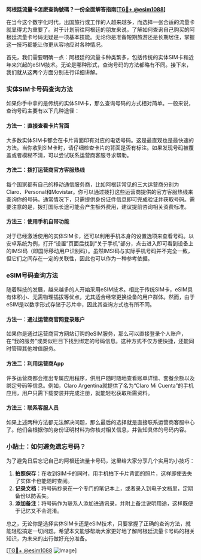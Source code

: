 **阿根廷流量卡怎麽查詢號碼？一份全面解答指南[[TG💪+ @esim1088](https://t.me/s/esim1088)]**

在当今这个数字化时代，出国旅行或工作的人越来越多，而选择一张合适的流量卡就显得尤为重要了。对于计划前往阿根廷的朋友来说，了解如何查询自己购买的阿根廷流量卡号码无疑是一项基本技能。无论你是准备短期旅游还是长期居住，掌握这一技巧都能让你更从容地应对各种情况。

首先，我们需要明确一点：阿根廷的流量卡种类繁多，包括传统的实体SIM卡和近年来兴起的eSIM技术。无论是哪种形式，查询号码的方法都略有不同。接下来，我们就从这两个方面分别进行详细讲解。

### 实体SIM卡号码查询方法

如果你手中拿的是传统的实体SIM卡，那么查询号码的方式相对简单。一般来说，查询号码主要有以下几种途径：

#### 方法一：直接查看卡片背面
大多数实体SIM卡都会在卡片背面印有对应的电话号码。这是最直观也是最快速的方法。当你收到SIM卡时，请仔细检查卡片的背面是否有标注。如果发现号码被覆盖或者模糊不清，可以尝试联系运营商客服寻求帮助。

#### 方法二：拨打运营商官方客服热线
每个国家都有自己的移动通信服务商，比如阿根廷常见的三大运营商分别为Claro、Personal和Movistar。你可以通过拨打这些运营商提供的官方客服热线来查询你的号码。通常情况下，只需提供身份证件信息即可完成验证并获取号码。需要注意的是，拨打国际长途可能会产生额外费用，建议提前咨询相关资费标准。

#### 方法三：使用手机自带功能
对于已经激活使用的实体SIM卡，还可以利用手机本身的设置选项来查看号码。以安卓系统为例，打开“设置”页面后找到“关于手机”部分，点击进入即可看到设备上的IMSI码（即国际移动用户识别码）。虽然IMSI码与实际手机号码并不完全一致，但它们之间存在一定的关联性，因此也可以作为一种参考依据。

### eSIM号码查询方法

随着科技的发展，越来越多的人开始采用eSIM技术。相比于传统SIM卡，eSIM具有体积小、无需物理插拔等优点，尤其适合经常更换设备的用户群体。然而，由于eSIM是以数字形式存储于芯片中，因此其查询方式也有所不同。

#### 方法一：通过运营商官网登录账户
如果你是通过运营商官方网站订购的eSIM服务，那么可以直接登录个人账户，在“我的服务”或类似栏目下找到绑定的号码信息。这种方式不仅方便快捷，还能同时管理其他增值服务。

#### 方法二：利用运营商App
许多运营商都会推出专属应用程序，供用户随时随地查看账单详情、套餐余额以及绑定号码等信息。例如，Claro Argentina就提供了名为“Claro Mi Cuenta”的手机应用，用户只需下载安装并完成注册，就能轻松获取所需资料。

#### 方法三：联系客服人员
如果上述两种方法都无法解决问题，那么最后的选择就是直接联系运营商客服中心了。他们会根据你的身份证明材料为你核对相关信息，并告知具体的号码内容。

### 小贴士：如何避免遗忘号码？

为了避免日后忘记自己的阿根廷流量卡号码，这里给大家分享几个实用的小技巧：

1. **拍照保存**：在收到SIM卡的同时，用手机拍下卡片背面的照片，这样即使丢失了实体卡也能随时查阅。
2. **记录文档**：将号码抄录在一个专门的笔记本上，或者录入到电子文档里，定期备份以防丢失。
3. **添加备注**：将号码作为联系人添加进通讯录，并附上备注说明用途，这样既便于记忆又不会混淆。

总之，无论你是选择实体SIM卡还是eSIM技术，只要掌握了正确的查询方法，就能轻松搞定一切问题。希望本文能够帮助大家更好地了解阿根廷流量卡号码的相关知识，为未来的出行做好充分准备。

[[TG💪+ @esim1088](https://t.me/s/esim1088) ![Image](https://i.postimg.cc/4NQfJmqS/Snipaste-2025-05-13-00-14-12.png)]
